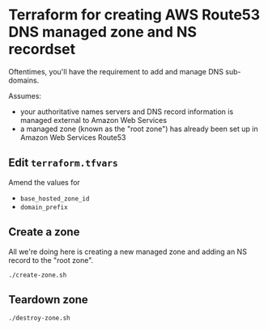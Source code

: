 # Terraform for creating AWS Route53 DNS managed zone and NS recordset

Oftentimes, you'll have the requirement to add and manage DNS sub-domains.

Assumes:

* your authoritative names servers and DNS record information is managed external to Amazon Web Services
* a managed zone (known as the "root zone") has already been set up in Amazon Web Services Route53

## Edit `terraform.tfvars`

Amend the values for

* `base_hosted_zone_id`
* `domain_prefix`

## Create a zone

All we're doing here is creating a new managed zone and adding an NS record to the "root zone".

```
./create-zone.sh
```

## Teardown zone

```
./destroy-zone.sh
```
